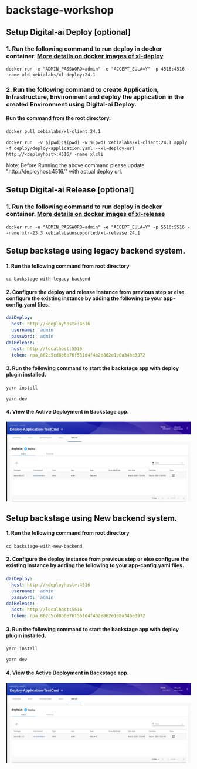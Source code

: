 # backstage-workshop

## Setup Digital-ai Deploy [optional]
### 1. Run the following command to run deploy in docker container. [More details on docker images of xl-deploy](https://hub.docker.com/r/xebialabs/xl-deploy)
```shell
docker run -e "ADMIN_PASSWORD=admin" -e "ACCEPT_EULA=Y" -p 4516:4516 --name xld xebialabs/xl-deploy:24.1
```

### 2. Run the following command to create Application, Infrastructure, Environment  and deploy the application in the created Environment using Digital-ai Deploy. 
#### Run the command from the root directory.
```shell
docker pull xebialabs/xl-client:24.1
```
```shell
docker run  -v $(pwd):$(pwd) -w $(pwd) xebialabs/xl-client:24.1 apply -f deploy/deploy-application.yaml --xl-deploy-url http://<deployhost>:4516/ -name xlcli
```
Note: Before Running the above command please update  "http://deployhost:4516/" with actual deploy url.

## Setup Digital-ai Release [optional]
### 1. Run the following command to run deploy in docker container. [More details on docker images of xl-release](https://hub.docker.com/r/xebialabs/xl-release)
```shell
docker run -e "ADMIN_PASSWORD=admin" -e "ACCEPT_EULA=Y" -p 5516:5516 --name xlr-23.3 xebialabsunsupported/xl-release:24.1
```

## Setup backstage using legacy backend system.
#### 1. Run the following command from root directory
```shell
cd backstage-with-legacy-backend
```
#### 2. Configure the deploy  and release instance from previous step or else configure the existing instance by adding the following to your app-config.yaml files.
```yaml
daiDeploy:
  host: http://<deployhost>:4516
  username: 'admin'
  password: 'admin'
daiRelease:
  host: http://localhost:5516
  token: rpa_862c5cd8b6e76f551d4f4b2e862e1e8a34be3972
```
#### 3. Run the following command to start the backstage app with deploy plugin installed.
```shell
yarn install
```
```shell
yarn dev
```

#### 4. View the Active Deployment in Backstage app.
![Active Deployment](deploy/img/deployment_active.png)


## Setup backstage using New backend system.
#### 1. Run the following command from root directory
```shell
cd backstage-with-new-backend
```
#### 2. Configure the deploy instance from previous step or else configure the existing instance by adding the following to your app-config.yaml files.
```yaml
daiDeploy:
  host: http://<deployhost>:4516
  username: 'admin'
  password: 'admin'
daiRelease:
  host: http://localhost:5516
  token: rpa_862c5cd8b6e76f551d4f4b2e862e1e8a34be3972
```
#### 3. Run the following command to start the backstage app with deploy plugin installed.
```shell
yarn install
```
```shell
yarn dev
```

#### 4. View the Active Deployment in Backstage app.
![Active Deployment](deploy/img/deployment_active.png)


